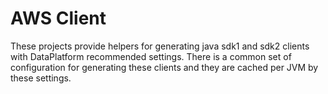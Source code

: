 # AWS Client

These projects provide helpers for generating java sdk1 and sdk2 clients 
with DataPlatform recommended settings. There is a common set of configuration 
for generating these clients and they are cached per JVM by these settings.
